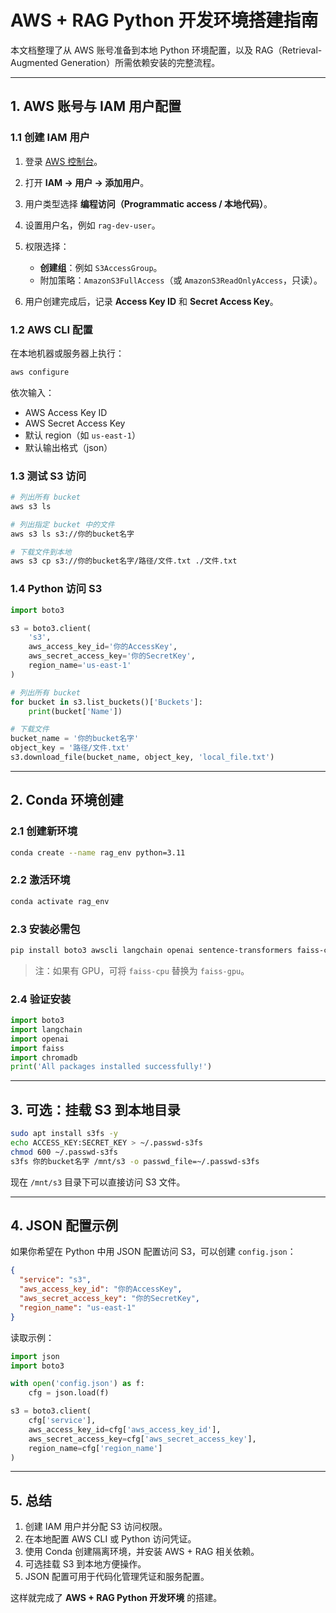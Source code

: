 # AWS + RAG Python 开发环境搭建指南

本文档整理了从 AWS 账号准备到本地 Python 环境配置，以及 RAG（Retrieval-Augmented Generation）所需依赖安装的完整流程。

---

## 1. AWS 账号与 IAM 用户配置

### 1.1 创建 IAM 用户

1. 登录 [AWS 控制台](https://console.aws.amazon.com/iam/)。
2. 打开 **IAM → 用户 → 添加用户**。
3. 用户类型选择 **编程访问（Programmatic access / 本地代码）**。
4. 设置用户名，例如 `rag-dev-user`。
5. 权限选择：

   * **创建组**：例如 `S3AccessGroup`。
   * 附加策略：`AmazonS3FullAccess`（或 `AmazonS3ReadOnlyAccess`，只读）。
6. 用户创建完成后，记录 **Access Key ID** 和 **Secret Access Key**。

### 1.2 AWS CLI 配置

在本地机器或服务器上执行：

```bash
aws configure
```

依次输入：

* AWS Access Key ID
* AWS Secret Access Key
* 默认 region（如 `us-east-1`）
* 默认输出格式（json）

### 1.3 测试 S3 访问

```bash
# 列出所有 bucket
aws s3 ls

# 列出指定 bucket 中的文件
aws s3 ls s3://你的bucket名字

# 下载文件到本地
aws s3 cp s3://你的bucket名字/路径/文件.txt ./文件.txt
```

### 1.4 Python 访问 S3

```python
import boto3

s3 = boto3.client(
    's3',
    aws_access_key_id='你的AccessKey',
    aws_secret_access_key='你的SecretKey',
    region_name='us-east-1'
)

# 列出所有 bucket
for bucket in s3.list_buckets()['Buckets']:
    print(bucket['Name'])

# 下载文件
bucket_name = '你的bucket名字'
object_key = '路径/文件.txt'
s3.download_file(bucket_name, object_key, 'local_file.txt')
```

---

## 2. Conda 环境创建

### 2.1 创建新环境

```bash
conda create --name rag_env python=3.11
```

### 2.2 激活环境

```bash
conda activate rag_env
```

### 2.3 安装必需包

```bash
pip install boto3 awscli langchain openai sentence-transformers faiss-cpu chromadb pandas numpy tiktoken python-dotenv
```

> 注：如果有 GPU，可将 `faiss-cpu` 替换为 `faiss-gpu`。

### 2.4 验证安装

```python
import boto3
import langchain
import openai
import faiss
import chromadb
print('All packages installed successfully!')
```

---

## 3. 可选：挂载 S3 到本地目录

```bash
sudo apt install s3fs -y
echo ACCESS_KEY:SECRET_KEY > ~/.passwd-s3fs
chmod 600 ~/.passwd-s3fs
s3fs 你的bucket名字 /mnt/s3 -o passwd_file=~/.passwd-s3fs
```

现在 `/mnt/s3` 目录下可以直接访问 S3 文件。

---

## 4. JSON 配置示例

如果你希望在 Python 中用 JSON 配置访问 S3，可以创建 `config.json`：

```json
{
  "service": "s3",
  "aws_access_key_id": "你的AccessKey",
  "aws_secret_access_key": "你的SecretKey",
  "region_name": "us-east-1"
}
```

读取示例：

```python
import json
import boto3

with open('config.json') as f:
    cfg = json.load(f)

s3 = boto3.client(
    cfg['service'],
    aws_access_key_id=cfg['aws_access_key_id'],
    aws_secret_access_key=cfg['aws_secret_access_key'],
    region_name=cfg['region_name']
)
```

---

## 5. 总结

1. 创建 IAM 用户并分配 S3 访问权限。
2. 在本地配置 AWS CLI 或 Python 访问凭证。
3. 使用 Conda 创建隔离环境，并安装 AWS + RAG 相关依赖。
4. 可选挂载 S3 到本地方便操作。
5. JSON 配置可用于代码化管理凭证和服务配置。

这样就完成了 **AWS + RAG Python 开发环境** 的搭建。
